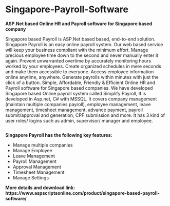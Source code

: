 # Singapore-Payroll-Software
<b>ASP.Net based Online HR and Payroll software for Singapore based company</b>

Singapore based Payroll is ASP.Net based based, end-to-end solution. Singapore Payroll is an easy online payroll system. Our web based service will keep your business compliant with the minimum effort. Manage precious employee time down to the second and never manually enter it again. Prevent unwarranted overtime by accurately monitoring hours worked by your employees. Create organized schedules in mere seconds and make them accessible to everyone. Access employee information online anytime, anywhere. Generate payrolls within minutes with just the click of a button. Simple, Affordable, Friendly & Efficient Online HR and Payroll software for Singapore based companies. We have developed Singapore based Online payroll system called Simplify Payroll, It is developed in Asp.net, C# with MSSQL. It covers company management (maintain multiple companies payroll), employee management, leave management, timesheet management, advance payment, payroll submit/approval and generation, CPF submission and more. It has 3 kind of user roles/ logins such as admin, supervisor/ manager and employee.

<img scr="https://www.aspscriptsonline.com/wp-content/uploads/2016/06/simplify-payroll-6.jpg">

<b>Singapore Payroll has the following key features:</b>

<ul>
<li>Manage multiple companies</li>
<li>Manage Employee</li>
<li>Leave Management</li>
<li>Payroll Management</li>
<li>Approval Management</li>
<li>Timesheet Management</li>
<li>Manage Settings</li>
</ul>
<b>More details and download link:</b><br>
<b>https://www.aspscriptsonline.com/product/singapore-based-payroll-software/</b>
